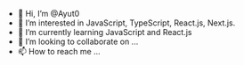 - 👋 Hi, I’m @Ayut0
- 👀 I’m interested in JavaScript, TypeScript, React.js, Next.js.
- 🌱 I’m currently learning JavaScript and React.js
- 💞️ I’m looking to collaborate on ...
- 📫 How to reach me ...

<!---
Ayut0/Ayut0 is a ✨ special ✨ repository because its `README.md` (this file) appears on your GitHub profile.
You can click the Preview link to take a look at your changes.
--->
